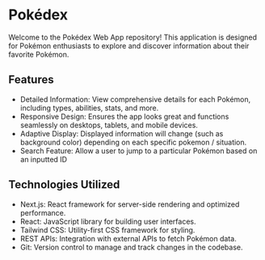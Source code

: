 # Pokédex

Welcome to the Pokédex Web App repository! This application is designed for Pokémon enthusiasts to explore and discover information about their favorite Pokémon.

## Features
* Detailed Information: View comprehensive details for each Pokémon, including types, abilities, stats, and more.
* Responsive Design: Ensures the app looks great and functions seamlessly on desktops, tablets, and mobile devices.
* Adaptive Display: Displayed information will change (such as background color) depending on each specific pokemon / situation.
* Search Feature: Allow a user to jump to a particular Pokémon based on an inputted ID

## Technologies Utilized
* Next.js: React framework for server-side rendering and optimized performance.
* React: JavaScript library for building user interfaces.
* Tailwind CSS: Utility-first CSS framework for styling.
* REST APIs: Integration with external APIs to fetch Pokémon data.
* Git: Version control to manage and track changes in the codebase.
